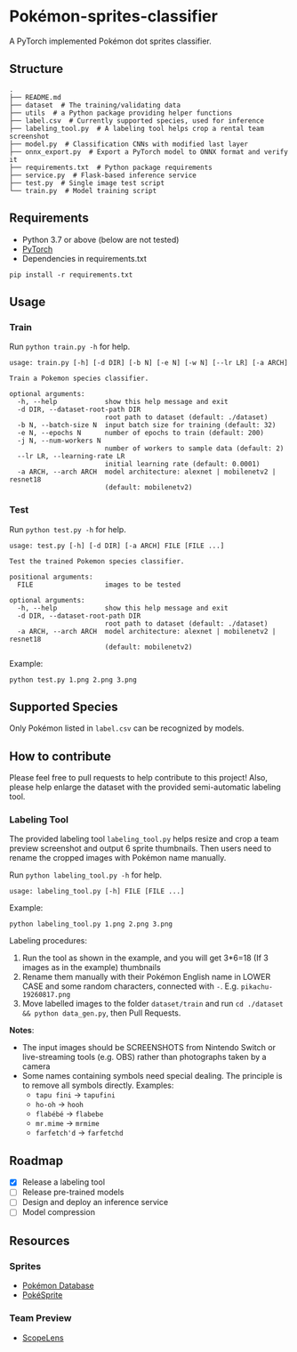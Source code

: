# Pokémon-sprites-classifier
A PyTorch implemented Pokémon dot sprites classifier.

## Structure
```text
.
├── README.md
├── dataset  # The training/validating data
├── utils  # a Python package providing helper functions
├── label.csv  # Currently supported species, used for inference
├── labeling_tool.py  # A labeling tool helps crop a rental team screenshot
├── model.py  # Classification CNNs with modified last layer
├── onnx_export.py  # Export a PyTorch model to ONNX format and verify it
├── requirements.txt  # Python package requirements
├── service.py  # Flask-based inference service
├── test.py  # Single image test script
└── train.py  # Model training script
```

## Requirements
* Python 3.7 or above (below are not tested)
* [PyTorch](https://pytorch.org/get-started/locally/)
* Dependencies in requirements.txt
```shell
pip install -r requirements.txt
```

## Usage
### Train
Run `python train.py -h` for help.
```text
usage: train.py [-h] [-d DIR] [-b N] [-e N] [-w N] [--lr LR] [-a ARCH]

Train a Pokemon species classifier.

optional arguments:
  -h, --help            show this help message and exit
  -d DIR, --dataset-root-path DIR
                        root path to dataset (default: ./dataset)
  -b N, --batch-size N  input batch size for training (default: 32)
  -e N, --epochs N      number of epochs to train (default: 200)
  -j N, --num-workers N
                        number of workers to sample data (default: 2)
  --lr LR, --learning-rate LR
                        initial learning rate (default: 0.0001)
  -a ARCH, --arch ARCH  model architecture: alexnet | mobilenetv2 | resnet18
                        (default: mobilenetv2)
```
### Test
Run `python test.py -h` for help.
```text
usage: test.py [-h] [-d DIR] [-a ARCH] FILE [FILE ...]

Test the trained Pokemon species classifier.

positional arguments:
  FILE                  images to be tested

optional arguments:
  -h, --help            show this help message and exit
  -d DIR, --dataset-root-path DIR
                        root path to dataset (default: ./dataset)
  -a ARCH, --arch ARCH  model architecture: alexnet | mobilenetv2 | resnet18
                        (default: mobilenetv2)
```
Example:
```shell
python test.py 1.png 2.png 3.png
```

## Supported Species
Only Pokémon listed in `label.csv` can be recognized by models.

## How to contribute
Please feel free to pull requests to help contribute to this project! Also, please help enlarge the dataset with the provided semi-automatic labeling tool.

### Labeling Tool
The provided labeling tool `labeling_tool.py` helps resize and crop a team preview screenshot and output 6 sprite thumbnails. Then users need to rename the cropped images with Pokémon name manually.

Run `python labeling_tool.py -h` for help.
```text
usage: labeling_tool.py [-h] FILE [FILE ...]
```
Example:
```shell
python labeling_tool.py 1.png 2.png 3.png
```
Labeling procedures:
1. Run the tool as shown in the example, and you will get 3*6=18 (If 3 images as in the example) thumbnails
2. Rename them manually with their Pokémon English name in LOWER CASE and some random characters, connected with `-`. E.g. `pikachu-19260817.png`
3. Move labelled images to the folder `dataset/train` and run `cd ./dataset && python data_gen.py`, then Pull Requests.

**Notes**:
* The input images should be SCREENSHOTS from Nintendo Switch or live-streaming tools (e.g. OBS) rather than photographs taken by a camera
* Some names containing symbols need special dealing. The principle is to remove all symbols directly. Examples: 
  * `tapu fini` -> `tapufini`
  * `ho-oh` -> `hooh`
  * `flabébé` -> `flabebe`
  * `mr.mime` -> `mrmime`
  * `farfetch'd` -> `farfetchd`


## Roadmap
- [x] Release a labeling tool
- [ ] Release pre-trained models
- [ ] Design and deploy an inference service
- [ ] Model compression

## Resources
### Sprites
* [Pokémon Database](https://pokemondb.net/sprites)
* [PokéSprite](https://github.com/msikma/pokesprite)

### Team Preview
* [ScopeLens](https://scopelens.team/)

